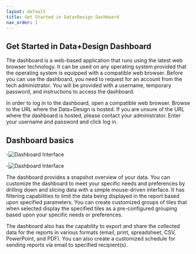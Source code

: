 ```yaml
---
layout: default
title: Get Started in Data+Design Dashboard
nav_order: 1
---
```


## Get Started in Data+Design Dashboard

The dashboard is a web-based application that runs using the latest web browser technology. It can be used on any operating system provided that the operating system is equipped with a compatible web browser. Before you can use the dashboard, you need to request for an account from the tech administrator. You will be provided with a username, temporary password, and instructions to access the dashboard.

In order to log in to the dashboard, open a compatible web browser. Browse to the URL where the Data+Design is hosted. If you are unsure of the URL where the dashboard is hosted, please contact your administrator. Enter your username and password and click log in.


## Dashboard basics

-![Dashboard Interface]({{site.baseurl}}/assets/images/main-dash.png )

-![Dashboard Interface]({{site.baseurl}}/assets/images/card.png )

The dashboard provides a snapshot overview of your data. You can customize the dashboard to meet your specific needs and preferences by drilling down and slicing data with a simple mouse-driven interface. It has filtering capabilities to limit the data being displayed in the report based upon specified parameters. You can create customized groups of tiles that when selected display the specified tiles as a pre-configured grouping based upon your specific needs or preferences.

The dashboard also has the capability to export and share the collected data for the reports in various formats (email, print, spreadsheet, CSV, PowerPoint, and PDF). You can also create a customized schedule for sending reports via email to specified recipient(s).

